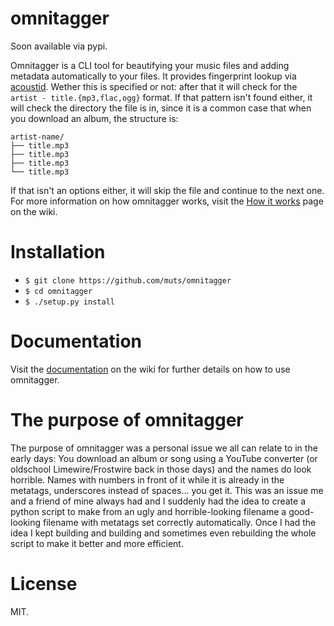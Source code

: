 # omnitagger

Soon available via pypi.

Omnitagger is a CLI tool for beautifying your music files and adding metadata
automatically to your files. It provides fingerprint lookup via
[acoustid](https://github.com/beetbox/pyacoustid). Wether this is specified or
not: after that it will check for the `artist - title.{mp3,flac,ogg}` format.
If that pattern isn't found either, it will check the directory the file is in,
since it is a common case that when you download an album, the structure is:

```
artist-name/
├── title.mp3
├── title.mp3
├── title.mp3
└── title.mp3
```

If that isn't an options either, it will skip the file and continue to the next
one. For more information on how omnitagger works, visit the
[How it works](https://github.com/muts/omnitagger/wiki/How-it-works) page on the wiki.

# Installation
- `$ git clone https://github.com/muts/omnitagger`
- `$ cd omnitagger`
- `$ ./setup.py install`

# Documentation
Visit the [documentation](https://github.com/muts/omnitagger/wiki/Documentation)
on the wiki for further details on how to use omnitagger.

# The purpose of omnitagger
The purpose of omnitagger was a personal issue we all can relate to in the early days:
You download an album or song using a YouTube converter
(or oldschool Limewire/Frostwire back in those days) and the names do look
horrible. Names with numbers in front of it while it is already in the metatags,
underscores instead of spaces... you get it. This was an issue me and a friend
of mine always had and I suddenly had the idea to create a python script to make
from an ugly and horrible-looking filename a good-looking filename with metatags
set correctly automatically. Once I had the idea I kept building and building
and sometimes even rebuilding the whole script to make it better and more
efficient.

# License

MIT.
